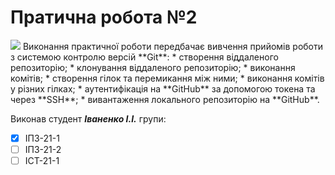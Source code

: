 # Пратична робота №2
<img src="https://media.ztu.edu.ua/wp-content/uploads/2020/02/Group-6-1-1536x465.png" />
Виконання практичної роботи передбачає вивчення прийомів роботи з системою контролю версій **Git**:
* створення віддаленого репозиторію;
* клонування віддаленого репозиторію;
* виконання комітів;
* створення гілок та перемикання між ними;
* виконання комітів у різних гілках;
* аутентифікація на **GitHub** за допомогою токена та через **SSH**;
* вивантаження локального репозиторію на **GitHub**.

Виконав студент **_Іваненко І.І._** групи:
- [x] ІПЗ-21-1
- [ ] ІПЗ-21-2
- [ ] ІСТ-21-1
